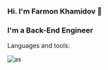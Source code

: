 ### Hi. I'm Farmon Khamidov 👋
### I'm a Back-End Engineer

Languages and tools:

![as](https://user-images.githubusercontent.com/98850760/229267978-4e3e11bc-8f55-434a-942d-e925c89bd3a0.png)



